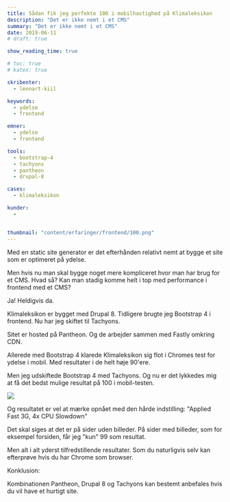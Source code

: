 ```yaml
---
title: Sådan fik jeg perfekte 100 i mobilhastighed på Klimaleksikon
description: "Det er ikke nemt i et CMS"
summary: "Det er ikke nemt i et CMS"
date: 2019-06-11
# draft: true

show_reading_time: true

# toc: true
# katex: true

skribenter:
  - lennart-kiil

keywords:
  - ydelse
  - frontend

emner:
  - ydelse
  - frontend

tools:
  - bootstrap-4
  - tachyons
  - pantheon
  - drupal-8

cases:
  - klimaleksikon

kunder:
  -


thumbnail: "content/erfaringer/frontend/100.png"
---
```

Med en static site generator er det efterhånden relativt nemt at bygge et site som er optimeret på ydelse.

Men hvis nu man skal bygge noget mere kompliceret hvor man har brug for et CMS. Hvad så? Kan man stadig komme helt i top med performance i frontend med et CMS?

Ja! Heldigvis da.

Klimaleksikon er bygget med Drupal 8. Tidligere brugte jeg Bootstrap 4 i frontend. Nu har jeg skiftet til Tachyons.

Sitet er hosted på Pantheon. Og de arbejder sammen med Fastly omkring CDN.

Allerede med Bootstrap 4 klarede Klimaleksikon sig flot i Chromes test for ydelse i mobil. Med resultater i de helt høje 90'ere.

Men jeg udskiftede Bootstrap 4 med Tachyons. Og nu er det lykkedes mig at få det bedst mulige resultat på 100 i mobil-testen.

![](/content/erfaringer/frontend/100.png)

Og resultatet er vel at mærke opnået med den hårde indstilling: "Applied Fast 3G, 4x CPU Slowdown"

Det skal siges at det er på sider uden billeder. På sider med billeder, som for eksempel forsiden, får jeg "kun" 99 som resultat.

Men alt i alt yderst tilfredstillende resultater. Som du naturligvis selv kan efterprøve hvis du har Chrome som browser.

Konklusion:

Kombinationen Pantheon, Drupal 8 og Tachyons kan bestemt anbefales hvis du vil have et hurtigt site.
